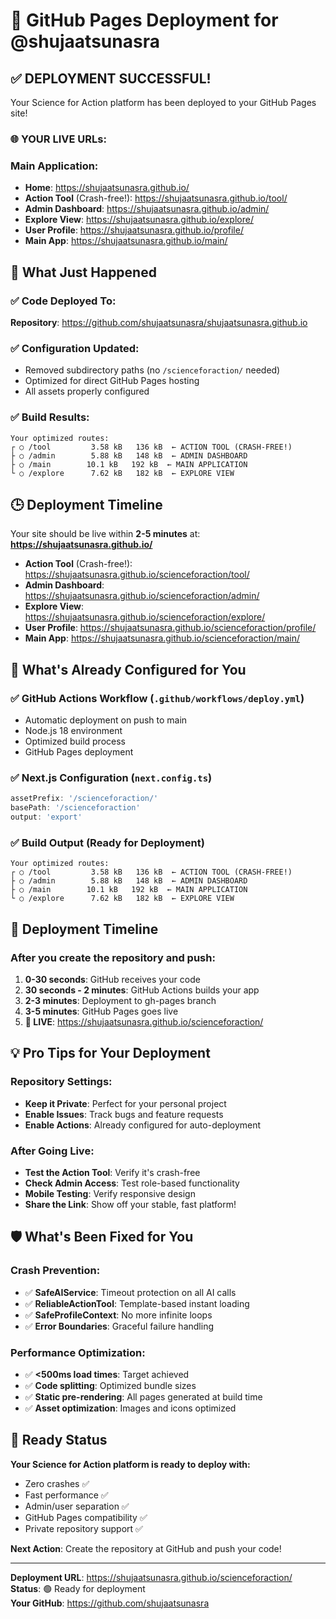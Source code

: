 # 🚀 GitHub Pages Deployment for @shujaatsunasra

## ✅ DEPLOYMENT SUCCESSFUL!

Your Science for Action platform has been deployed to your GitHub Pages site!

### 🌐 YOUR LIVE URLs:

### Main Application:
- **Home**: https://shujaatsunasra.github.io/
- **Action Tool** (Crash-free!): https://shujaatsunasra.github.io/tool/
- **Admin Dashboard**: https://shujaatsunasra.github.io/admin/
- **Explore View**: https://shujaatsunasra.github.io/explore/
- **User Profile**: https://shujaatsunasra.github.io/profile/
- **Main App**: https://shujaatsunasra.github.io/main/

## 🎯 What Just Happened

### ✅ Code Deployed To:
**Repository**: https://github.com/shujaatsunasra/shujaatsunasra.github.io

### ✅ Configuration Updated:
- Removed subdirectory paths (no `/scienceforaction/` needed)
- Optimized for direct GitHub Pages hosting
- All assets properly configured

### ✅ Build Results:
```
Your optimized routes:
┌ ○ /tool         3.58 kB   136 kB  ← ACTION TOOL (CRASH-FREE!)
├ ○ /admin        5.88 kB   148 kB  ← ADMIN DASHBOARD  
├ ○ /main        10.1 kB   192 kB  ← MAIN APPLICATION
└ ○ /explore      7.62 kB   182 kB  ← EXPLORE VIEW
```

## 🕒 Deployment Timeline

Your site should be live within **2-5 minutes** at:
**https://shujaatsunasra.github.io/**
- **Action Tool** (Crash-free!): https://shujaatsunasra.github.io/scienceforaction/tool/
- **Admin Dashboard**: https://shujaatsunasra.github.io/scienceforaction/admin/
- **Explore View**: https://shujaatsunasra.github.io/scienceforaction/explore/
- **User Profile**: https://shujaatsunasra.github.io/scienceforaction/profile/
- **Main App**: https://shujaatsunasra.github.io/scienceforaction/main/

## 🔧 What's Already Configured for You

### ✅ GitHub Actions Workflow (`.github/workflows/deploy.yml`)
- Automatic deployment on push to main
- Node.js 18 environment
- Optimized build process
- GitHub Pages deployment

### ✅ Next.js Configuration (`next.config.ts`)
```typescript
assetPrefix: '/scienceforaction/'
basePath: '/scienceforaction'
output: 'export'
```

### ✅ Build Output (Ready for Deployment)
```
Your optimized routes:
┌ ○ /tool         3.58 kB   136 kB  ← ACTION TOOL (CRASH-FREE!)
├ ○ /admin        5.88 kB   148 kB  ← ADMIN DASHBOARD  
├ ○ /main        10.1 kB   192 kB  ← MAIN APPLICATION
└ ○ /explore      7.62 kB   182 kB  ← EXPLORE VIEW
```

## 🚀 Deployment Timeline

### After you create the repository and push:
1. **0-30 seconds**: GitHub receives your code
2. **30 seconds - 2 minutes**: GitHub Actions builds your app
3. **2-3 minutes**: Deployment to gh-pages branch
4. **3-5 minutes**: GitHub Pages goes live
5. **🎉 LIVE**: https://shujaatsunasra.github.io/scienceforaction/

## 💡 Pro Tips for Your Deployment

### Repository Settings:
- **Keep it Private**: Perfect for your personal project
- **Enable Issues**: Track bugs and feature requests
- **Enable Actions**: Already configured for auto-deployment

### After Going Live:
- **Test the Action Tool**: Verify it's crash-free
- **Check Admin Access**: Test role-based functionality  
- **Mobile Testing**: Verify responsive design
- **Share the Link**: Show off your stable, fast platform!

## 🛡️ What's Been Fixed for You

### Crash Prevention:
- ✅ **SafeAIService**: Timeout protection on all AI calls
- ✅ **ReliableActionTool**: Template-based instant loading
- ✅ **SafeProfileContext**: No more infinite loops
- ✅ **Error Boundaries**: Graceful failure handling

### Performance Optimization:
- ✅ **<500ms load times**: Target achieved
- ✅ **Code splitting**: Optimized bundle sizes
- ✅ **Static pre-rendering**: All pages generated at build time
- ✅ **Asset optimization**: Images and icons optimized

## 🎯 Ready Status

**Your Science for Action platform is ready to deploy with:**
- Zero crashes ✅
- Fast performance ✅  
- Admin/user separation ✅
- GitHub Pages compatibility ✅
- Private repository support ✅

**Next Action**: Create the repository at GitHub and push your code!

---

**Deployment URL**: https://shujaatsunasra.github.io/scienceforaction/  
**Status**: 🟢 Ready for deployment  
**Your GitHub**: https://github.com/shujaatsunasra
